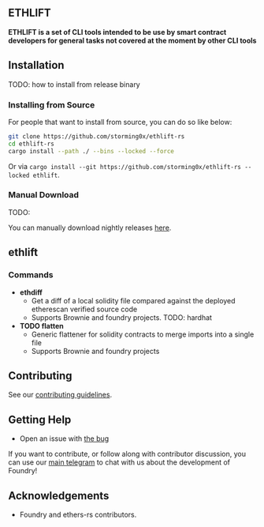## ETHLIFT

**ETHLIFT is a set of CLI tools intended to be use by smart contract developers for general tasks not covered at the moment by other CLI tools**

## Installation

TODO: how to install from release binary

### Installing from Source

For people that want to install from source, you can do so like below:

```sh
git clone https://github.com/storming0x/ethlift-rs
cd ethlift-rs
cargo install --path ./ --bins --locked --force
```

Or via `cargo install --git https://github.com/storming0x/ethlift-rs --locked ethlift`.

### Manual Download

TODO:

You can manually download nightly releases [here](https://github.com/storming0x/ethlift-rs/releases).

## ethlift

### Commands

- **ethdiff**
  - Get a diff of a local solidity file compared against the deployed etherescan verified source code
  - Supports Brownie and foundry projects. TODO: hardhat
- **TODO flatten** 
  - Generic flattener for solidity contracts to merge imports into a single file
  - Supports Brownie and foundry projects

## Contributing

See our [contributing guidelines](./CONTRIBUTING.md).

## Getting Help

- Open an issue with [the bug](https://github.com/storming0x/ethlift-rs/issues/new)

If you want to contribute, or follow along with contributor discussion, you can use our [main telegram](https://t.me/foundry_rs) to chat with us about the development of Foundry!

## Acknowledgements

- Foundry and ethers-rs contributors.
